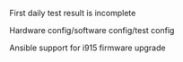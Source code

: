 First daily test result is incomplete 

Hardware config/software config/test config

Ansible support for i915 firmware upgrade
